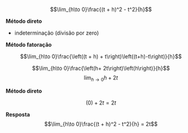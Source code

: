 $$\lim_{h\to 0}\frac{(t + h)^2 - t^2}{h}$$

**Método direto**

- indeterminação (divisão por zero)

**Método fatoração**

$$\lim_{h\to 0}\frac{\left((t + h) + t\right)\left((t+h)-t\right)}{h}$$

$$\lim_{h\to 0}\frac{\left(h+ 2t\right)\left(h\right)}{h}$$
$$\lim_{h\to 0}h+ 2t$$

**Método direto**

$$(0)+ 2t = 2t$$

**Resposta**
$$\lim_{h\to 0}\frac{(t + h)^2 - t^2}{h} = 2t$$